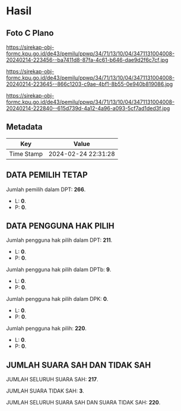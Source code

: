 # Hasil

## Foto C Plano

https://sirekap-obj-formc.kpu.go.id/de43/pemilu/ppwp/34/71/13/10/04/3471131004008-20240214-223456--ba7411d8-87fa-4c61-b646-dae9d2f6c7cf.jpg

https://sirekap-obj-formc.kpu.go.id/de43/pemilu/ppwp/34/71/13/10/04/3471131004008-20240214-223645--866c1203-c9ae-4bf1-8b55-0e940b819086.jpg

https://sirekap-obj-formc.kpu.go.id/de43/pemilu/ppwp/34/71/13/10/04/3471131004008-20240214-222840--615d739d-4a12-4a96-a093-5cf7ad1ded3f.jpg


## Metadata

| Key        | Value               |
| ---------- | ------------------- |
| Time Stamp | 2024-02-24 22:31:28 |


## DATA PEMILIH TETAP

Jumlah pemilih dalam DPT: **266**.
 * L: **0**.
 * P: **0**.

## DATA PENGGUNA HAK PILIH

Jumlah pengguna hak pilih dalam DPT: **211**.
 * L: **0**.
 * P: **0**.

Jumlah pengguna hak pilih dalam DPTb: **9**.
 * L: **0**.
 * P: **0**.

Jumlah pengguna hak pilih dalam DPK: **0**.
 * L: **0**.
 * P: **0**.

Jumlah pengguna hak pilih: **220**.
 * L: **0**.
 * P: **0**.

## JUMLAH SUARA SAH DAN TIDAK SAH

JUMLAH SELURUH SUARA SAH: **217**.

JUMLAH SUARA TIDAK SAH: **3**.

JUMLAH SELURUH SUARA SAH DAN SUARA TIDAK SAH: **220**.


